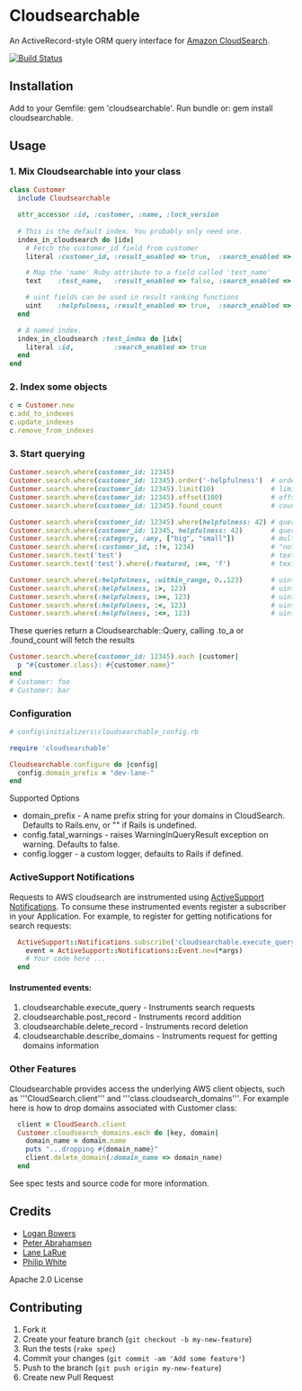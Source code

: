 # Cloudsearchable
An ActiveRecord-style ORM query interface for [Amazon CloudSearch](https://aws.amazon.com/cloudsearch/).

[![Build Status](https://travis-ci.org/awslabs/cloudsearchable.svg)](https://travis-ci.org/awslabs/cloudsearchable)

## Installation
Add to your Gemfile: gem 'cloudsearchable'. Run bundle or: gem install cloudsearchable.

## Usage
### 1. Mix Cloudsearchable into your class
```ruby
class Customer
  include Cloudsearchable

  attr_accessor :id, :customer, :name, :lock_version
  
  # This is the default index. You probably only need one.
  index_in_cloudsearch do |idx|
    # Fetch the customer_id field from customer
    literal :customer_id, :result_enabled => true,  :search_enabled => true, :source => Proc.new { customer }

    # Map the 'name' Ruby attribute to a field called 'test_name'
    text    :test_name,   :result_enabled => false, :search_enabled => true, :source => :name

    # uint fields can be used in result ranking functions
    uint    :helpfulness, :result_enabled => true,  :search_enabled => false do; 1234 end
  end

  # A named index.
  index_in_cloudsearch :test_index do |idx|
    literal :id,          :search_enabled => true
  end
end
```
### 2. Index some objects
```ruby
c = Customer.new
c.add_to_indexes
c.update_indexes
c.remove_from_indexes
```
### 3. Start querying
```ruby
Customer.search.where(customer_id: 12345)
Customer.search.where(customer_id: 12345).order('-helpfulness')  # ordering
Customer.search.where(customer_id: 12345).limit(10)              # limit, default 100000
Customer.search.where(customer_id: 12345).offset(100)            # offset
Customer.search.where(customer_id: 12345).found_count            # count

Customer.search.where(customer_id: 12345).where(helpfulness: 42) # query chain
Customer.search.where(customer_id: 12345, helpfulness: 42)       # query chain from hash
Customer.search.where(:category, :any, ["big", "small"])         # multiple values
Customer.search.where(:customer_id, :!=, 1234)                   # "not equal to" operator
Customer.search.text('test')                                     # text search
Customer.search.text('test').where(:featured, :==, 'f')          # text search with other fields

Customer.search.where(:helpfulness, :within_range, 0..123)       # uint range query, string range works too
Customer.search.where(:helpfulness, :>, 123)                     # uint greather than
Customer.search.where(:helpfulness, :>=, 123)                    # uint greather than or equal to
Customer.search.where(:helpfulness, :<, 123)                     # uint less than
Customer.search.where(:helpfulness, :<=, 123)                    # uint less than or equal to
```
These queries return a Cloudsearchable::Query, calling .to_a or .found_count will fetch the results
```ruby
Customer.search.where(customer_id: 12345).each |customer|
  p "#{customer.class}: #{customer.name}"
end
# Customer: foo
# Customer: bar
```
### Configuration
```ruby
# config\initializers\cloudsearchable_config.rb

require 'cloudsearchable'

Cloudsearchable.configure do |config|
  config.domain_prefix = "dev-lane-"
end
```
Supported Options
* domain_prefix - A name prefix string for your domains in CloudSearch. Defaults to Rails.env, or "" if Rails is undefined.
* config.fatal_warnings - raises WarningInQueryResult exception on warning. Defaults to false.
* config.logger - a custom logger, defaults to Rails if defined.

### ActiveSupport Notifications

Requests to AWS cloudsearch are instrumented using [ActiveSupport Notifications](http://api.rubyonrails.org/classes/ActiveSupport/Notifications.html). To consume these instrumented events register a subscriber in your Application. For example, to register for getting notifications for search requests:

```ruby
  ActiveSupport::Notifications.subscribe('cloudsearchable.execute_query') do |*args|
    event = ActiveSupport::Notifications::Event.new(*args)
    # Your code here ...
  end
```

#### Instrumented events:

1. cloudsearchable.execute_query - Instruments search requests
2. cloudsearchable.post_record - Instruments record addition 
3. cloudsearchable.delete_record - Instruments record deletion
4. cloudsearchable.describe_domains - Instruments request for getting domains information

### Other Features

Cloudsearchable provides access the underlying AWS client objects, such as '''CloudSearch.client''' and '''class.cloudsearch_domains'''. For example here is how to drop domains associated with Customer class:

```ruby
  client = CloudSearch.client
  Customer.cloudsearch_domains.each do |key, domain|
    domain_name = domain.name
    puts "...dropping #{domain_name}"
    client.delete_domain(:domain_name => domain_name)
  end
```

See spec tests and source code for more information.

## Credits

* [Logan Bowers](https://github.com/loganb)
* [Peter Abrahamsen](https://github.com/rainhead)
* [Lane LaRue](https://github.com/luxx)
* [Philip White](https://github.com/philipmw)

Apache 2.0 License

## Contributing

1. Fork it
2. Create your feature branch (`git checkout -b my-new-feature`)
3. Run the tests (`rake spec`)
4. Commit your changes (`git commit -am 'Add some feature'`)
5. Push to the branch (`git push origin my-new-feature`)
6. Create new Pull Request
